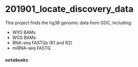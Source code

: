 # 201901_locate_discovery_data
This project finds the hg38 genomic data from GDC, including:

- WXS BAMs
- WGS BAMs
- RNA-seq FASTQs (R1 and R2)
- miRNA-seq FASTQ


### `notebooks`
